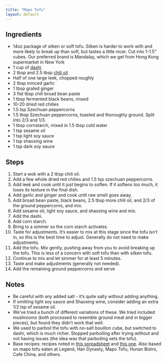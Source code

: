 ```yaml
---
title: "Mapo Tofu"
layout: default
---
```


## Ingredients

- 14oz package of silken or soft tofu. Silken is harder to work with and more
  likely to break up than soft, but tastes a little nicer. Cut into 1-1.5"
  cubes. Our preferred brand is Mandalay, which we get from Hong Kong supermarket in
  New York
- 1 cup of [dashi](/chinese/dashi)
- 2 tbsp and 2.5 tbsp [chili oil](/chinese/chili-oil)
- Half of one large leek, chopped roughly
- 2 tbsp minced garlic
- 1 tbsp grated ginger
- 3 flat tbsp chili broad bean paste
- 1 tbsp fermented black beans, rinsed
- 10-20 dried red chilies
- 1.5 tsp Szechuan peppercorns
- 1.5 tbsp Szechuan peppercorns, toasted and thoroughly ground. Split into 2/3
  and 1/3.
- 1 tbsp cornstarch, mixed in 1.5 tbsp cold water
- 1 tsp sesame oil
- 1 tsp light soy sauce
- 1 tsp shaoxing wine
- 1 tsp dark soy sauce

## Steps
1. Start a wok with a 2 tbsp chili oil.
1. Add a few whole dried red chilies and 1.5 tsp szechuan peppercorns.
1. Add leek and cook until it just begins to soften. If it softens too much, it loses its texture in the final dish.
1. Add garlic and ginger and cook until raw smell goes away.
1. Add broad bean paste, black beans, 2.5 tbsp more chili oil, and 2/3 of the ground peppercorns, and mix.
1. Add sesame oil, light soy sauce, and shaoxing wine and mix.
1. Add the dashi.
1. Add corn starch.
1. Bring to a simmer so the corn starch activates.
1. Taste for adjustments. It’s easier to mix at this stage since the tofu isn’t in, so this is the best time to adjust. Generally do not need to make adjustments.
1. Add the tofu. Mix gently, pushing away from you to avoid breaking up the tofu. This is less of a concern with soft tofu than with silken tofu.
1. Continue to mix and let simmer for at least 5 minutes.
1. Taste and make adjustments (generally not needed).
1. Add the remaining ground peppercorns and serve

## Notes
- Be careful with any added salt - it’s quite salty without adding anything.
- If omitting light soy sauce and Shaoxing wine, consider adding an extra 1/2 tsp of sesame oil.
- We've tried a bunch of different variations of these. We tried included mushrooms (both processed to resemble ground meat and in bigger pieces), but found they didn’t work that well.
- We used to parboil the tofu with no-salt bouillon cube, but switched to dashi, which is much richer. Stopped parboiling after trying without and not having issues (the idea was that parboiling sets the tofu).
- Base recipes: recipes noted in [this spreadsheet](https://docs.google.com/spreadsheets/d/1saUuPelSsTIJWKTncP2fn6tBCzwLE8myKF9yE_5jIQA/edit#gid=0) and [this one](https://thewoksoflife.com/ma-po-tofu-real-deal/). Also based on mapo tofu eaten at Legend, Han Dynasty, Mapo Tofu, Hunan Bistro, Cafe China, and others.
